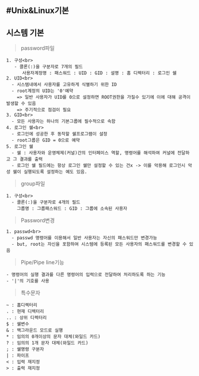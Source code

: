 #Unix&Linux기본
---
시스템 기본
---
> password파일<br>
```
1. 구성<br>
   - 콜론(:)을 구분자로 7개의 필드
      사용자계정명 : 패스워드 : UID : GID : 설명 : 홈 디렉터리 : 로그인 쉘
2. UID<br>
  - 시스템내에서 사용자를 고유하게 식별하기 위한 ID
  - root계정의 UID는 '0'예약
    => 일반 사용자가 UID를 0으로 설정하면 ROOT권한을 가질수 있기에 이에 대해 공격이 발생할 수 있음
    => 주기적으로 점검이 필요
3. GID<br>
  - 모든 사용자는 하나의 기본그룹에 필수적으로 속함
4. 로그인 쉘<br>
  - 로그인에 성공한 후 동작할 쉘프로그램이 설정
  - root그룹은 GID = 0으로 예약
5. 로그인 쉘
  - 쉘 : 사용자와 운영체제(커널)간의 인터페이스 역할, 명령어를 해석하여 커널에 전달하고 그 결과를 출력
  - 로그인 쉘 필드에는 항상 로그인 쉘만 설정할 수 있는 건x -> 이를 악용해 로그인시 악성 쉘이 실행되도록 설정하는 예도 있음.
```
> group파일<br>
```
1. 구성<br>
  - 콜론(:)을 구분자로 4개의 필드
    그룹명 : 그룹패스워드 : GID : 그룹에 소속된 사용자
```
> Password변경<br>
```
1. passwd<br>
  - passwd 명령어를 이용해서 일반 사용자는 자신의 패스워드만 변경가능
  - but, root는 자신을 포함하여 시스템에 등록된 모든 사용자의 패스워드를 변경할 수 있음
```
> Pipe/Pipe line기능<br>
```
- 명령어의 실행 결과를 다른 명령어의 입력으로 전달하여 처리하도록 하는 기능
- '|'의 기호를 사용
```
> 특수문자<br>
```
~ : 홈디렉터리
. : 현재 디렉터리
.. : 상위 디렉터리
$ : 쉘변수
& : 백그라운드 모드로 실행
* : 임의의 0개이상의 문자 대체(와일드 카드)
? : 임의의 1개 문자 대체(와일드 카드)
; : 쉘명령 구분자
| : 파이프
< : 입력 재지정
> : 출력 재지정
```

















